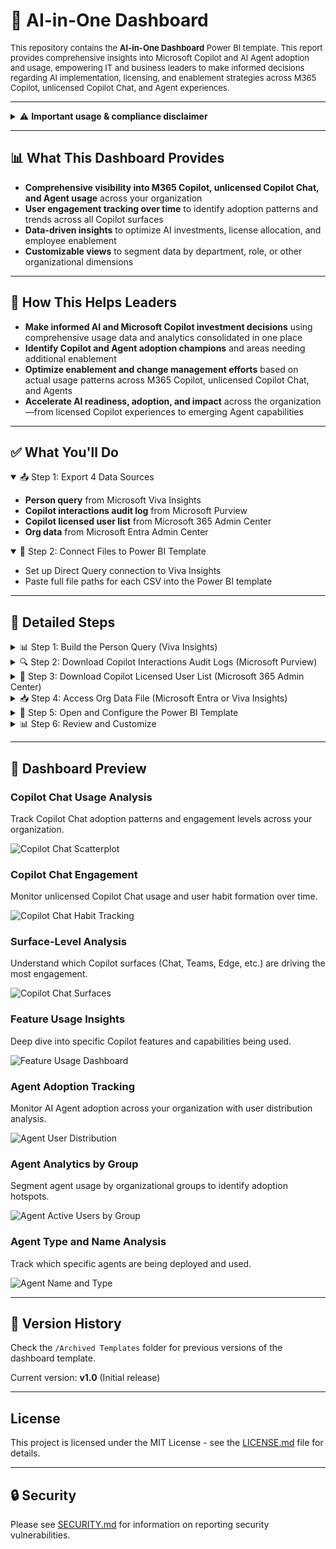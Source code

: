 # 🤖 AI-in-One Dashboard

<p style="font-size:small; font-weight:normal;">
This repository contains the <strong>AI-in-One Dashboard</strong> Power BI template. This report provides comprehensive insights into Microsoft Copilot and AI Agent adoption and usage, empowering IT and business leaders to make informed decisions regarding AI implementation, licensing, and enablement strategies across M365 Copilot, unlicensed Copilot Chat, and Agent experiences.
</p>

---

<details>
<summary>⚠️ <strong>Important usage & compliance disclaimer</strong></summary>

Please note: 

While this tool helps customers better understand their AI usage data, Microsoft has **no visibility** into the data that customers input into this template/tool, nor does Microsoft have any control over how customers will use this template/tool in their environment.

Customers are solely responsible for ensuring that their use of the template tool complies with all applicable laws and regulations, including those related to data privacy and security.

**Microsoft disclaims any and all liability** arising from or related to customers' use of the template tool.

**Experimental Template Notice:**  
This is an experimental template. On occasion, you may notice small deviations from metrics in the official Copilot and Agent Dashboards. We will continue to iterate based on your feedback. Currently available in English only.

</details>

---

## 📊 What This Dashboard Provides

- **Comprehensive visibility into M365 Copilot, unlicensed Copilot Chat, and Agent usage** across your organization
- **User engagement tracking over time** to identify adoption patterns and trends across all Copilot surfaces
- **Data-driven insights** to optimize AI investments, license allocation, and employee enablement
- **Customizable views** to segment data by department, role, or other organizational dimensions

---

## 🚀 How This Helps Leaders

- **Make informed AI and Microsoft Copilot investment decisions** using comprehensive usage data and analytics consolidated in one place
- **Identify Copilot and Agent adoption champions** and areas needing additional enablement
- **Optimize enablement and change management efforts** based on actual usage patterns across M365 Copilot, unlicensed Copilot Chat, and Agents
- **Accelerate AI readiness, adoption, and impact** across the organization—from licensed Copilot experiences to emerging Agent capabilities

---

## ✅ What You'll Do

<details open>
<summary>📤 Step 1: Export 4 Data Sources</summary>

- **Person query** from Microsoft Viva Insights  
- **Copilot interactions audit log** from Microsoft Purview  
- **Copilot licensed user list** from Microsoft 365 Admin Center  
- **Org data** from Microsoft Entra Admin Center  

</details>

<details open>
<summary>🔐 Step 2: Connect Files to Power BI Template</summary>

- Set up Direct Query connection to Viva Insights
- Paste full file paths for each CSV into the Power BI template

</details>

---

## 📁 Detailed Steps

<details>
<summary>📊 Step 1: Build the Person Query (Viva Insights)</summary>

### What This Data Provides
This query provides comprehensive Microsoft 365 Copilot usage metrics aggregated by person and day, enabling you to track adoption patterns and user engagement over time.

### Requirements
- Access level required: **Insights Administrator** or **Insights Analyst**
- Portal: Microsoft Viva Insights
- Permissions needed: Access to create and run Person Queries

### Step-by-Step Instructions

1. **Navigate to the portal**
   - Go to: [https://analysis.insights.viva.office.com/Analysis/CreateAnalysis](https://analysis.insights.viva.office.com/Analysis/CreateAnalysis)
   
   ![Landing page showing Create Analysis](https://raw.githubusercontent.com/microsoft/DecodingSuperUsage/refs/heads/DecodingSuperUsage/images/VivaLanding1.png)

2. **Select Person Query**
   - Click **Person Query** → **Set up analysis**
   
   ![Person query card highlighted](https://raw.githubusercontent.com/microsoft/DecodingSuperUsage/refs/heads/DecodingSuperUsage/images/PersonQuery.png)

3. **Configure query settings**
   - **Time period**: Last 3 months (rolling)
   - **Auto-refresh**: Enable weekly refresh (optional but recommended—this will automatically refresh in Power BI)
   - **Group by**: Day
   - **Metrics**: Select all **M365 Copilot** metrics
   - **Filter**: Set `Is Active = True` (if available) to validate employee count
   - **Attributes**: 
     - **Required**: `Organization`
     - **Optional**: Include any additional attributes you want for reporting (department, role, location, etc.)

4. **Save and run query**
   - Click **Save & Run**
   - Wait until **Status = Completed** (first runs can take several hours)
   - ⚠️ Do not export or connect until processing is complete

### Expected Output
- **File format**: Direct Query (no download needed)
- **Refresh frequency**: Weekly (if auto-refresh enabled)
- **Data granularity**: Daily metrics per person

💡 **Tip**: The more attributes you include in Step 3, the more flexibility you'll have for segmentation and filtering in the dashboard.

</details>

<details>
<summary>🔍 Step 2: Download Copilot Interactions Audit Logs (Microsoft Purview)</summary>

### What This Data Provides
This log provides detailed records of Copilot interactions across all surfaces (Chat, M365 apps, Agents), enabling deep analysis of usage patterns and engagement.

### Requirements
- Access level required: **Audit Reader** or **Compliance Administrator**
- Portal: Microsoft Purview Compliance Portal
- Permissions needed: View and export audit logs

### Step-by-Step Instructions

1. **Navigate to the portal**
   - Go to: [security.microsoft.com](https://security.microsoft.com)
   - In the left pane, scroll down and click **Audit**
   - Ensure you have appropriate compliance roles (e.g., **Audit Reader**). If not, contact your IT admin

2. **Configure the audit search**
   - In **Activities > Friendly Names**, select:  
     `Copilot Activities – Interacted with Copilot`
   - Set a **Date Range** (recommended: 1–3 months to match your Viva query)
   - Give your search a descriptive name (e.g., "Copilot Audit Export - Oct 2025")

3. **Run and export the search**
   - Click **Search**
   - Wait until the status changes to **Completed**
   - Click into the completed search
   - Select **Export > Download all results**
   - Save the CSV file to a known location (e.g., `C:\Data\Copilot_Audit_Logs.csv`)

### Expected File Format
- **File format**: CSV
- **Typical size**: Varies widely (5 MB–500 MB depending on org size and activity)
- **Columns**: ~50+ columns including timestamps, user IDs, activity types, surfaces
- **Rows**: One row per Copilot interaction

📖 **Learn more**: [Export, configure, and view audit log records – Microsoft Learn](https://learn.microsoft.com/en-us/microsoft-365/compliance/audit-log-search)

</details>

<details>
<summary>👤 Step 3: Download Copilot Licensed User List (Microsoft 365 Admin Center)</summary>

### What This Data Provides
This data provides a list of users with Copilot licenses, enabling you to track license utilization and identify licensed vs. unlicensed usage patterns.

### Requirements
- Access level required: **Global Administrator** or **Reports Reader**
- Portal: Microsoft 365 Admin Center
- Permissions needed: View usage reports

### Step-by-Step Instructions

1. **Navigate to the portal**
   - Go to: [admin.microsoft.com](https://admin.microsoft.com)
   - Log in as a **Microsoft 365 Global Administrator** or **Reports Reader**

2. **Unhide usernames** (if concealed)
   - Go to **Settings > Org Settings**
   - Under the **Services** tab, choose **Reports**
   - **Deselect**: "Display concealed user, group, site names in all reports"
   - Click **Save changes**

3. **Navigate to Copilot reports**
   - Go to: **Reports > Usage > Microsoft 365 Copilot**
   - Click on the **Readiness** tab

4. **Export license data**
   - Scroll to **Copilot Readiness Details** section
   - Ensure the column `Has Copilot license assigned` is visible
   - Click the ellipsis (`...`) menu
   - Choose **Export** to download the file as CSV
   - Save to a known location (e.g., `C:\Data\Copilot_Licensed_Users.csv`)

### Expected File Format
- **File format**: CSV
- **Typical size**: 1–10 MB for 1,000–10,000 users
- **Columns**: ~10–15 columns including UserPrincipalName, Department, LicenseStatus, LastActivityDate
- **Rows**: One row per user in your organization

📖 **Learn more**: [Microsoft 365 Copilot Readiness Report – Microsoft Learn](https://learn.microsoft.com/en-us/microsoft-365/admin/activity-reports/microsoft-365-copilot-readiness)

</details>

<details>
<summary>📥 Step 4: Access Org Data File (Microsoft Entra or Viva Insights)</summary>

### What This Data Provides
This file provides organizational hierarchy and user attributes, enabling segmentation by department, role, location, or other organizational dimensions.

### Requirements
- Access level required: **User Administrator** or **Global Reader** (Entra) OR **Insights Administrator** (Viva)
- Portal: Microsoft Entra Admin Center or Viva Insights
- Permissions needed: View and export user data

### Option A: Export from Microsoft Entra (Recommended)

1. **Navigate to the portal**
   - Sign in to: [entra.microsoft.com](https://entra.microsoft.com)
   - In the left-hand navigation, go to: `Identity ➝ Users`

2. **Select and download users**
   - Click **All users**
   - Click the **"Download users"** button (in toolbar or under `...` menu)

3. **Configure the export**
   - In the download dialog, select attributes to include:
   - **Required fields**:
     - `UserPrincipalName`
     - `Department`
   - **Optional but recommended fields**:
     - `JobTitle`
     - `Office`
     - `City`
     - `Country`
     - `Manager`
     - Any custom attributes relevant for reporting

4. **Download the file**
   - Choose **CSV format**
   - Click **Download**
   - Save to a known location (e.g., `C:\Data\Org_Data_Entra.csv`)

### Option B: Reuse Viva Insights Org Data (Alternative)

If you already uploaded an org data file to Viva Insights for your Person Query, you can use the same file for consistency.

### Expected File Format
- **File format**: CSV
- **Typical size**: 1–20 MB depending on org size and attributes
- **Columns**: Varies (5–30+ columns)
- **Required columns**: UserPrincipalName, Department
- **Rows**: One row per user

💡 **Note**: Avoid downloading non-essential attributes as it can degrade performance and increase file size unnecessarily.

📖 **Learn more**: [Download a list of users – Microsoft Learn](https://learn.microsoft.com/en-us/entra/identity/users/users-bulk-download)

</details>

<details>
<summary>🔐 Step 5: Open and Configure the Power BI Template</summary>

### What You'll Do
Connect the Power BI template to your data sources using Direct Query (Viva Insights) and file paths (CSV files).

### Step-by-Step Instructions

1. **Download the template**
   - Download **AI-in-One Dashboard - Template.pbit** from this repository

2. **Get Viva Insights connection parameters**
   - Go back to your Person Query in Viva Insights: [https://analysis.insights.viva.office.com/Analysis](https://analysis.insights.viva.office.com/Analysis)
   - Find your completed query in the list
   - Click the **link icon** (🔗) in the row to copy the connection link
   
   ![Query row showing link icon](https://raw.githubusercontent.com/microsoft/DecodingSuperUsage/refs/heads/DecodingSuperUsage/images/AnalysisResultsLink.png)

3. **Extract connection identifiers**
   - From the copied URL, extract:
     - **partitionId**: 36-character GUID (first ID in URL)
     - **queryId**: 36-character GUID (second ID in URL)
   - Confirm each is exactly 36 characters
   
   ![Partition and Query IDs highlighted](https://raw.githubusercontent.com/microsoft/DecodingSuperUsage/refs/heads/DecodingSuperUsage/images/CopyIdentifiers.png)

4. **Open the template in Power BI Desktop**
   - Double-click the `.pbit` file
   - A parameter dialog will appear

5. **Enter connection parameters**
   - **partitionId**: Paste the 36-character partition ID
   - **queryId**: Paste the 36-character query ID
   - **Copilot Audit Log Path**: Full path to your audit log CSV  
     Example: `C:\Data\Copilot_Audit_Logs.csv`
   - **Licensed Users Path**: Full path to your licensed users CSV  
     Example: `C:\Data\Copilot_Licensed_Users.csv`
   - **Org Data Path**: Full path to your org data CSV  
     Example: `C:\Data\Org_Data_Entra.csv`

6. **Load the data**
   - Click **Load**
   - Wait for all queries to refresh (may take 5–15 minutes on first load)
   - If errors occur, verify file paths are correct and files are accessible

7. **Save and publish**
   - Save as a `.pbix` file (e.g., `AI-in-One Dashboard.pbix`)
   - Publish to your Power BI workspace
   - ✅ **No scheduled refresh required** for Viva data (Direct Query auto-refreshes weekly if enabled)
   - Configure scheduled refresh for CSV files in Power BI Service (optional)

### Troubleshooting

- **Issue**: "File not found" error
  - **Solution**: Verify file paths use absolute paths (e.g., `C:\Data\file.csv`, not `.\file.csv`) and files exist at those locations

- **Issue**: "Could not connect to Viva Insights"
  - **Solution**: Verify partitionId and queryId are exactly 36 characters and copied correctly from the URL

- **Issue**: Data refresh takes extremely long
  - **Solution**: Check CSV file sizes. Very large audit logs (>500 MB) may need to be filtered or split.

</details>

<details>
<summary>📊 Step 6: Review and Customize</summary>

### What You'll Do
Review the dashboard, customize visualizations, and share with stakeholders.

### Recommended Actions

1. **Review dashboard pages**
   - Navigate through all report pages
   - Verify data loaded correctly
   - Check that filters and slicers work as expected

2. **Customize for your organization**
   - Update visuals to match your branding (colors, logos)
   - Adjust hierarchies to match your org structure
   - Add or remove pages based on your needs
   - Create bookmarks for common views

3. **Set up filters and parameters**
   - Configure default date ranges
   - Set up department/role filters
   - Create user-specific views if needed

4. **Publish and share**
   - Publish to Power BI Service if not already done
   - Set up Row-Level Security (RLS) if needed
   - Share with stakeholders via workspace access or apps
   - Create subscriptions for key reports

5. **Document customizations**
   - Keep notes on any changes you make
   - Version your .pbix file if making significant updates
   - Archive old versions in the `/Archived Templates` folder

### Best Practices

- 🔄 **Refresh schedule**: Set up weekly or monthly refresh for CSV files in Power BI Service
- 🔒 **Security**: Use Row-Level Security to restrict sensitive data by department or role
- 📧 **Subscriptions**: Set up email subscriptions for executives who want regular updates
- 📊 **Usage tracking**: Monitor dashboard usage in Power BI Service to understand what resonates

</details>

---

## 📸 Dashboard Preview

### Copilot Chat Usage Analysis
Track Copilot Chat adoption patterns and engagement levels across your organization.

![Copilot Chat Scatterplot](Images/Copilot%20Chat%20-%20Scatterplot.png)

### Copilot Chat Engagement
Monitor unlicensed Copilot Chat usage and user habit formation over time.

![Copilot Chat Habit Tracking](Images/Copilot%20Chat%20-%20Habit.png)

### Surface-Level Analysis
Understand which Copilot surfaces (Chat, Teams, Edge, etc.) are driving the most engagement.

![Copilot Chat Surfaces](Images/Copilot%20Chat%20-%20Surfaces.png)

### Feature Usage Insights
Deep dive into specific Copilot features and capabilities being used.

![Feature Usage Dashboard](Images/Feature%20Usage.png)

### Agent Adoption Tracking
Monitor AI Agent adoption across your organization with user distribution analysis.

![Agent User Distribution](Images/Agent%20User%20Distribution.png)

### Agent Analytics by Group
Segment agent usage by organizational groups to identify adoption hotspots.

![Agent Active Users by Group](Images/Agent%20Active%20User%20by%20Group.png)

### Agent Type and Name Analysis
Track which specific agents are being deployed and used.

![Agent Name and Type](Images/Agent%20Name%20and%20Type.png)

---

## 🔄 Version History

Check the `/Archived Templates` folder for previous versions of the dashboard template.

Current version: **v1.0** (Initial release)

---

##  License

This project is licensed under the MIT License - see the [LICENSE.md](LICENSE.md) file for details.

---

## 🔒 Security

Please see [SECURITY.md](SECURITY.md) for information on reporting security vulnerabilities.
